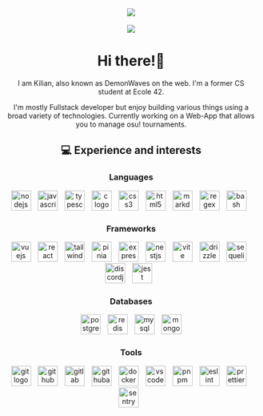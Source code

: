 <div align="center">
  <a href="https://github.com/anuraghazra/github-readme-stats" alt="kibotrel's GitHub stats">
    <img src="https://github-readme-stats-kibotrel.vercel.app/api?username=kibotrel&count_private=true&show_icons=true&theme=gotham&custom_title=General%20stats" />
  </a>
  <br>
  <br>
  <a href="https://github.com/anuraghazra/github-readme-stats" alt="kibotrel's top languages">
    <img src="https://github-readme-stats-kibotrel.vercel.app/api/top-langs/?username=kibotrel&layout=compact&langs_count=5&hide=c%2B%2B,Makefile&theme=gotham&card_width=445)" />
  </a>
  <h1>Hi there!👋</h1>
  <p>I am Kilian, also known as DemonWaves on the web. I'm a former CS student at Ecole 42.</p>
  <p>I'm mostly Fullstack developer but enjoy building various things using a broad variety of technologies. Currently working on a Web-App that allows you to manage osu! tournaments.</p>
  <h2>💻 Experience and interests</h2>

  <div>
    <h3>Languages</h3>
    <img src="https://skillicons.dev/icons?i=nodejs" height="40" alt="nodejs logo"  />
    <img width="6" />
    <img src="https://skillicons.dev/icons?i=js" height="40" alt="javascript logo"  />
    <img width="6" />
    <img src="https://skillicons.dev/icons?i=ts" height="40" alt="typescript logo"  />
    <img width="6" />
    <img src="https://skillicons.dev/icons?i=c" height="40" alt="c logo"  />
    <img width="6" />
    <img src="https://skillicons.dev/icons?i=css" height="40" alt="css3 logo"  />
    <img width="6" />
    <img src="https://skillicons.dev/icons?i=html" height="40" alt="html5 logo"  />
    <img width="6" />
    <img src="https://skillicons.dev/icons?i=md" height="40" alt="markdown logo"  />
    <img width="6" />
    <img src="https://skillicons.dev/icons?i=regex" height="40" alt="regex logo"  />
    <img width="6" />
    <img src="https://skillicons.dev/icons?i=bash" height="40" alt="bash logo"  />
    <img width="6" />
  </div>
  <div>
    <h3>Frameworks</h3>
    <img src="https://skillicons.dev/icons?i=vue" height="40" alt="vuejs logo"  />
    <img width="6" />
    <img src="https://skillicons.dev/icons?i=react" height="40" alt="react logo"  />
    <img width="6" />
    <img src="https://skillicons.dev/icons?i=tailwind" height="40" alt="tailwindcss logo"  />
    <img width="6" />
    <img src="https://github.com/kibotrel/kibotrel/assets/45034541/9f63c2b9-e204-4d47-82b6-1d54b2ee5fc4" height="40" alt="pinia logo"  />
    <img width="6" />
    <img src="https://skillicons.dev/icons?i=express" height="40" alt="express logo"  />
    <img width="6" />
    <img src="https://skillicons.dev/icons?i=nestjs" height="40" alt="nestjs logo"  />
    <img width="6" />
    <img src="https://skillicons.dev/icons?i=vite" height="40" alt="vite logo"  />
    <img width="6" />
    <img src="https://images.opencollective.com/drizzle-orm/9405e48/logo/256.png?height=256" height="40" alt="drizzle logo" />
    <img width="6" />
    <img src="https://skillicons.dev/icons?i=sequelize" height="40" alt="sequelize logo"  />
    <img width="6" />
    <img src="https://cdn.jsdelivr.net/gh/devicons/devicon/icons/discordjs/discordjs-original.svg" height="40" alt="discordjs logo"  />
    <img width="6" />
    <img src="https://skillicons.dev/icons?i=jest" height="40" alt="jest logo"  />
    <img width="6" />

  </div>
  <div>
    <h3>Databases</h3>
    <img src="https://skillicons.dev/icons?i=postgres" height="40" alt="postgresql logo"  />
    <img width="6" />
    <img src="https://skillicons.dev/icons?i=redis" height="40" alt="redis logo"  />
    <img width="6" />
    <img src="https://skillicons.dev/icons?i=mysql" height="40" alt="mysql logo"  />
    <img width="6" />
    <img src="https://skillicons.dev/icons?i=mongodb" height="40" alt="mongodb logo"  />
  </div>
  <div>
    <h3>Tools</h3>
    <img src="https://skillicons.dev/icons?i=git" height="40" alt="git logo"  />
    <img width="6" />
    <img src="https://skillicons.dev/icons?i=github" height="40" alt="github logo"  />
    <img width="6" />
    <img src="https://skillicons.dev/icons?i=gitlab" height="40" alt="gitlab logo"  />
    <img width="6" />
    <img src="https://skillicons.dev/icons?i=githubactions" height="40" alt="githubactions logo"  />
    <img width="6" />
    <img src="https://skillicons.dev/icons?i=docker" height="40" alt="docker logo"  />
    <img width="6" />
    <img src="https://skillicons.dev/icons?i=vscode" height="40" alt="vscode logo"  />
    <img width="6" />
    <img src="https://github.com/kibotrel/kibotrel/assets/45034541/dabfba90-c8f9-4dc3-a34a-0d74c936bfba" height="40" alt="pnpm logo"  />
    <img width="6" />
    <img src="https://cdn.jsdelivr.net/gh/devicons/devicon/icons/eslint/eslint-original.svg" height="40" alt="eslint logo"  />
    <img width="6" />
    <img src="https://github.com/kibotrel/kibotrel/assets/45034541/35dc9106-f040-4951-8503-13ab7ba17043" height="40" alt="prettier logo"  />
    <img width="6" />
    <img src="https://skillicons.dev/icons?i=sentry" height="40" alt="sentry logo"  />
    <img width="6" />
  </div>
</div>
